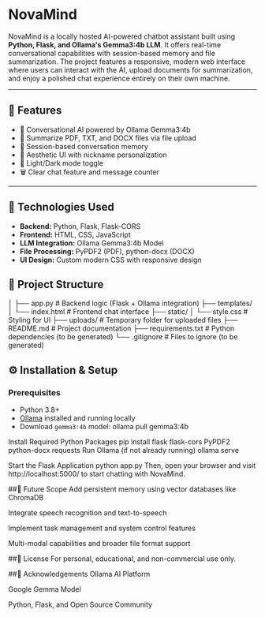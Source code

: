 # NovaMind

NovaMind is a locally hosted AI-powered chatbot assistant built using **Python, Flask, and Ollama's Gemma3:4b LLM**. It offers real-time conversational capabilities with session-based memory and file summarization. The project features a responsive, modern web interface where users can interact with the AI, upload documents for summarization, and enjoy a polished chat experience entirely on their own machine.

---

## 🧠 Features

- 💬 Conversational AI powered by Ollama Gemma3:4b
- 📄 Summarize PDF, TXT, and DOCX files via file upload
- 🧩 Session-based conversation memory
- 🎨 Aesthetic UI with nickname personalization
- 🌙 Light/Dark mode toggle
- 🗑 Clear chat feature and message counter

---

## 🚀 Technologies Used

- **Backend:** Python, Flask, Flask-CORS
- **Frontend:** HTML, CSS, JavaScript
- **LLM Integration:** Ollama Gemma3:4b Model
- **File Processing:** PyPDF2 (PDF), python-docx (DOCX)
- **UI Design:** Custom modern CSS with responsive design

## 📂 Project Structure

│
├── app.py # Backend logic (Flask + Ollama integration)
├── templates/
│ └── index.html # Frontend chat interface
├── static/
│ └── style.css # Styling for UI
├── uploads/ # Temporary folder for uploaded files
├── README.md # Project documentation
├── requirements.txt # Python dependencies (to be generated)
└── .gitignore # Files to ignore (to be generated)

## ⚙️ Installation & Setup

### Prerequisites

- Python 3.8+
- [Ollama](https://ollama.com/) installed and running locally
- Download `gemma3:4b` model:
  ollama pull gemma3:4b
  
Install Required Python Packages
pip install flask flask-cors PyPDF2 python-docx requests
Run Ollama (if not already running)
ollama serve

Start the Flask Application
python app.py
Then, open your browser and visit http://localhost:5000/ to start chatting with NovaMind.

##🔮 Future Scope
Add persistent memory using vector databases like ChromaDB

Integrate speech recognition and text-to-speech

Implement task management and system control features

Multi-modal capabilities and broader file format support

##📜 License
For personal, educational, and non-commercial use only.

##🙏 Acknowledgements
Ollama AI Platform

Google Gemma Model

Python, Flask, and Open Source Community
